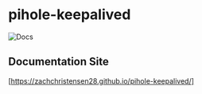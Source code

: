 # pihole-keepalived

![Docs](https://github.com/ZachChristensen28/pihole-keepalived/actions/workflows/ci.yml/badge.svg)

## Documentation Site

[https://zachchristensen28.github.io/pihole-keepalived/]
